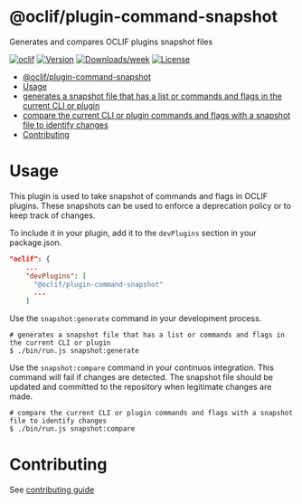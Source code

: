 # @oclif/plugin-command-snapshot

Generates and compares OCLIF plugins snapshot files

[![oclif](https://img.shields.io/badge/cli-oclif-brightgreen.svg)](https://oclif.io)
[![Version](https://img.shields.io/npm/v/@oclif/plugin-command-snapshot.svg)](https://npmjs.org/package/@oclif/plugin-command-snapshot)
[![Downloads/week](https://img.shields.io/npm/dw/@oclif/plugin-command-snapshot.svg)](https://npmjs.org/package/@oclif/plugin-command-snapshot)
[![License](https://img.shields.io/npm/l/@oclif/plugin-command-snapshot.svg)](https://github.com/nramyasri-sf/@oclif/plugin-command-snapshot/blob/main/package.json)

<!-- toc -->

- [@oclif/plugin-command-snapshot](#oclifplugin-command-snapshot)
- [Usage](#usage)
- [generates a snapshot file that has a list or commands and flags in the current CLI or plugin](#generates-a-snapshot-file-that-has-a-list-or-commands-and-flags-in-the-current-cli-or-plugin)
- [compare the current CLI or plugin commands and flags with a snapshot file to identify changes](#compare-the-current-cli-or-plugin-commands-and-flags-with-a-snapshot-file-to-identify-changes)
- [Contributing](#contributing)
<!-- tocstop -->

# Usage

This plugin is used to take snapshot of commands and flags in OCLIF plugins. These snapshots can be used to enforce a deprecation policy or to keep track of changes.

To include it in your plugin, add it to the `devPlugins` section in your package.json.

```json
"oclif": {
    ...
    "devPlugins": [
      "@oclif/plugin-command-snapshot"
      ...
    ]
```

Use the `snapshot:generate` command in your development process.

```sh-session
# generates a snapshot file that has a list or commands and flags in the current CLI or plugin
$ ./bin/run.js snapshot:generate
```

Use the `snapshot:compare` command in your continuos integration. This command will fail if changes are detected. The snapshot file should be updated and committed to the repository when legitimate changes are made.

```sh-session
# compare the current CLI or plugin commands and flags with a snapshot file to identify changes
$ ./bin/run.js snapshot:compare
```

# Contributing

See [contributing guide](./CONRTIBUTING.md)
